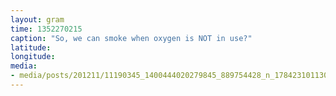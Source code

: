 ```yaml
---
layout: gram
time: 1352270215
caption: "So, we can smoke when oxygen is NOT in use?"
latitude: 
longitude: 
media:
- media/posts/201211/11190345_1400444020279845_889754428_n_17842310113000351.jpg
---
```

